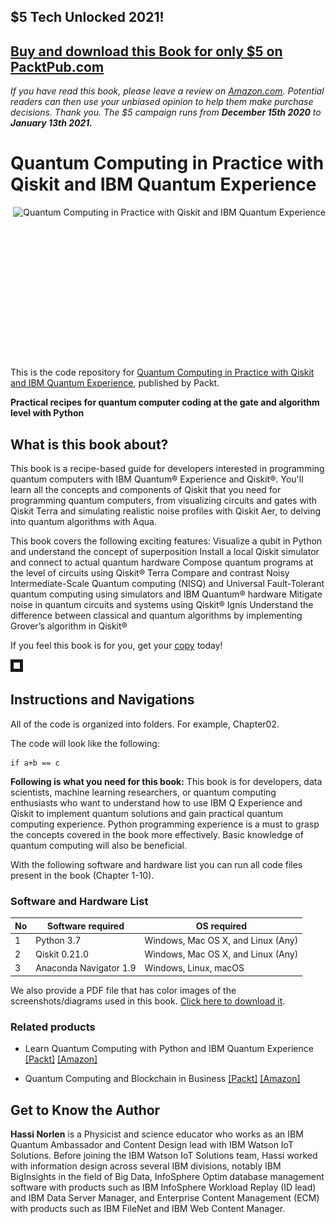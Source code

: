 ## $5 Tech Unlocked 2021!
[Buy and download this Book for only $5 on PacktPub.com](https://www.packtpub.com/product/quantum-computing-in-practice-with-qiskit-r-and-ibm-quantum-experience-r/9781838828448)
-----
*If you have read this book, please leave a review on [Amazon.com](https://www.amazon.com/gp/product/1838828443).     Potential readers can then use your unbiased opinion to help them make purchase decisions. Thank you. The $5 campaign         runs from __December 15th 2020__ to __January 13th 2021.__*

# Quantum Computing in Practice with Qiskit and IBM Quantum Experience

<a href="https://www.packtpub.com/programming/quantum-computing-in-practice-with-ibm-q-experience?utm_source=github&utm_medium=repository&utm_campaign=9781838828448"><img src="https://static.packt-cdn.com/products/9781838828448/cover/smaller" alt="Quantum Computing in Practice with Qiskit and IBM Quantum Experience" height="256px" align="right"></a>

This is the code repository for [Quantum Computing in Practice with Qiskit and IBM Quantum Experience](https://www.packtpub.com/programming/quantum-computing-in-practice-with-ibm-q-experience?utm_source=github&utm_medium=repository&utm_campaign=9781838828448), published by Packt.

**Practical recipes for quantum computer coding at the gate and algorithm level with Python**

## What is this book about?
This book is a recipe-based guide for developers interested in programming quantum computers with IBM Quantum® Experience and Qiskit®. You'll learn all the concepts and components of Qiskit that you need for programming quantum computers, from visualizing circuits and gates with Qiskit Terra and simulating realistic noise profiles with Qiskit Aer, to delving into quantum algorithms with Aqua. 

This book covers the following exciting features:
Visualize a qubit in Python and understand the concept of superposition
Install a local Qiskit simulator and connect to actual quantum hardware
Compose quantum programs at the level of circuits using Qiskit® Terra
Compare and contrast Noisy Intermediate-Scale Quantum computing (NISQ) and Universal Fault-Tolerant quantum computing using simulators and IBM Quantum® hardware
Mitigate noise in quantum circuits and systems using Qiskit® Ignis
Understand the difference between classical and quantum algorithms by implementing Grover’s algorithm in Qiskit®	


If you feel this book is for you, get your [copy](https://www.amazon.com/dp/1838828443) today!

<a href="https://www.packtpub.com/?utm_source=github&utm_medium=banner&utm_campaign=GitHubBanner"><img src="https://raw.githubusercontent.com/PacktPublishing/GitHub/master/GitHub.png" 
alt="https://www.packtpub.com/" border="5" /></a>

## Instructions and Navigations
All of the code is organized into folders. For example, Chapter02.

The code will look like the following:
```
if a+b == c
```

**Following is what you need for this book:**
This book is for developers, data scientists, machine learning researchers, or quantum computing enthusiasts who want to understand how to use IBM Q Experience and Qiskit to implement quantum solutions and gain practical quantum computing experience. Python programming experience is a must to grasp the concepts covered in the book more effectively. Basic knowledge of quantum computing will also be beneficial.

With the following software and hardware list you can run all code files present in the book (Chapter 1-10).
### Software and Hardware List
| No | Software required | OS required |
| -------- | ------------------------------------ | ----------------------------------- |
| 1 | Python 3.7 | Windows, Mac OS X, and Linux (Any) |
| 2 | Qiskit 0.21.0 | Windows, Mac OS X, and Linux (Any) |
| 3 | Anaconda Navigator 1.9 | Windows, Linux, macOS |

We also provide a PDF file that has color images of the screenshots/diagrams used in this book. [Click here to download it](https://static.packt-cdn.com/downloads/9781838828448_ColorImages.pdf).

### Related products
* Learn Quantum Computing with Python and IBM Quantum Experience [[Packt]](https://www.packtpub.com/product/learn-quantum-computing-with-python-and-ibm-q-experience/9781838981006) [[Amazon]](https://www.amazon.com/dp/B08BWZ9M1W)

* Quantum Computing and Blockchain in Business [[Packt]](https://www.packtpub.com/product/quantum-computing-and-blockchain-in-business/9781838647766) [[Amazon]](https://www.amazon.com/dp/1838647767)



## Get to Know the Author
**Hassi Norlen** is a Physicist and science educator who works as an IBM Quantum Ambassador and Content Design lead with IBM Watson IoT Solutions. Before joining the IBM Watson IoT Solutions team, Hassi worked with information design across several IBM divisions, notably IBM BigInsights in the field of Big Data, InfoSphere Optim database management software with products such as IBM InfoSphere Workload Replay (ID lead) and IBM Data Server Manager, and Enterprise Content Management (ECM) with products such as IBM FileNet and IBM Web Content Manager.



